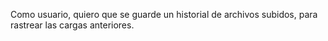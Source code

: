Como usuario, quiero que se guarde un historial de archivos subidos, para rastrear las cargas anteriores.

